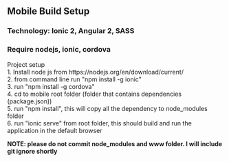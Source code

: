 <h2>Mobile Build Setup</h2>
<h3>Technology: Ionic 2, Angular 2, SASS</h3>
<h3>Require nodejs, ionic, cordova</h3>
Project setup<br>
1. Install node js from https://nodejs.org/en/download/current/<br>
2. from command line run "npm install -g ionic"<br>
3. run "npm install -g cordova"<br>
4. cd to mobile root folder (folder that contains dependencies (package.json))<br>
5. run "npm install", this will copy all the dependency to node_modules folder<br>
6. run "ionic serve" from root folder, this should build and run the application in the default browser<br>

<b>NOTE: please do not commit node_modules and www folder. I will include git ignore shortly</b>
